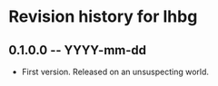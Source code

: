 # Revision history for lhbg

## 0.1.0.0 -- YYYY-mm-dd

* First version. Released on an unsuspecting world.
